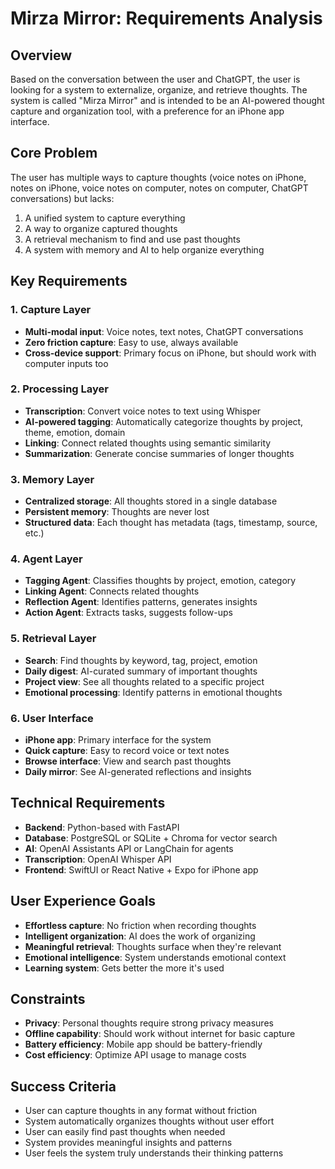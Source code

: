 # Mirza Mirror: Requirements Analysis

## Overview
Based on the conversation between the user and ChatGPT, the user is looking for a system to externalize, organize, and retrieve thoughts. The system is called "Mirza Mirror" and is intended to be an AI-powered thought capture and organization tool, with a preference for an iPhone app interface.

## Core Problem
The user has multiple ways to capture thoughts (voice notes on iPhone, notes on iPhone, voice notes on computer, notes on computer, ChatGPT conversations) but lacks:
1. A unified system to capture everything
2. A way to organize captured thoughts
3. A retrieval mechanism to find and use past thoughts
4. A system with memory and AI to help organize everything

## Key Requirements

### 1. Capture Layer
- **Multi-modal input**: Voice notes, text notes, ChatGPT conversations
- **Zero friction capture**: Easy to use, always available
- **Cross-device support**: Primary focus on iPhone, but should work with computer inputs too

### 2. Processing Layer
- **Transcription**: Convert voice notes to text using Whisper
- **AI-powered tagging**: Automatically categorize thoughts by project, theme, emotion, domain
- **Linking**: Connect related thoughts using semantic similarity
- **Summarization**: Generate concise summaries of longer thoughts

### 3. Memory Layer
- **Centralized storage**: All thoughts stored in a single database
- **Persistent memory**: Thoughts are never lost
- **Structured data**: Each thought has metadata (tags, timestamp, source, etc.)

### 4. Agent Layer
- **Tagging Agent**: Classifies thoughts by project, emotion, category
- **Linking Agent**: Connects related thoughts
- **Reflection Agent**: Identifies patterns, generates insights
- **Action Agent**: Extracts tasks, suggests follow-ups

### 5. Retrieval Layer
- **Search**: Find thoughts by keyword, tag, project, emotion
- **Daily digest**: AI-curated summary of important thoughts
- **Project view**: See all thoughts related to a specific project
- **Emotional processing**: Identify patterns in emotional thoughts

### 6. User Interface
- **iPhone app**: Primary interface for the system
- **Quick capture**: Easy to record voice or text notes
- **Browse interface**: View and search past thoughts
- **Daily mirror**: See AI-generated reflections and insights

## Technical Requirements
- **Backend**: Python-based with FastAPI
- **Database**: PostgreSQL or SQLite + Chroma for vector search
- **AI**: OpenAI Assistants API or LangChain for agents
- **Transcription**: OpenAI Whisper API
- **Frontend**: SwiftUI or React Native + Expo for iPhone app

## User Experience Goals
- **Effortless capture**: No friction when recording thoughts
- **Intelligent organization**: AI does the work of organizing
- **Meaningful retrieval**: Thoughts surface when they're relevant
- **Emotional intelligence**: System understands emotional context
- **Learning system**: Gets better the more it's used

## Constraints
- **Privacy**: Personal thoughts require strong privacy measures
- **Offline capability**: Should work without internet for basic capture
- **Battery efficiency**: Mobile app should be battery-friendly
- **Cost efficiency**: Optimize API usage to manage costs

## Success Criteria
- User can capture thoughts in any format without friction
- System automatically organizes thoughts without user effort
- User can easily find past thoughts when needed
- System provides meaningful insights and patterns
- User feels the system truly understands their thinking patterns
